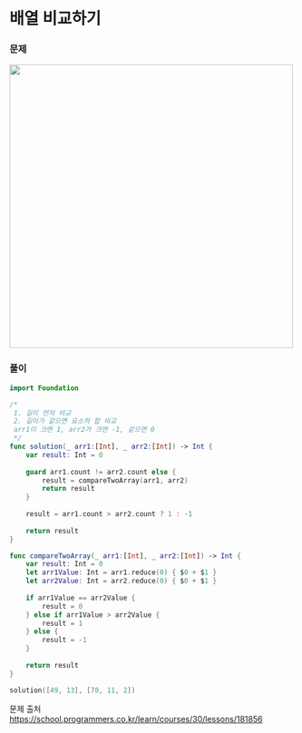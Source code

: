#  배열 비교하기

### 문제
<img src="https://github.com/Bhoon-coding/Algorithm.swiftpm/assets/64088377/1280779f-f2cd-46e7-9987-468b3bc4d342" width="500" >


### 풀이 <br>
```swift 
import Foundation

/*
 1. 길이 먼저 비교
 2. 길이가 같으면 요소의 합 비교
 arr1이 크면 1, arr2가 크면 -1, 같으면 0
 */
func solution(_ arr1:[Int], _ arr2:[Int]) -> Int {
    var result: Int = 0
    
    guard arr1.count != arr2.count else {
        result = compareTwoArray(arr1, arr2)
        return result
    }
    
    result = arr1.count > arr2.count ? 1 : -1
    
    return result
}

func compareTwoArray(_ arr1:[Int], _ arr2:[Int]) -> Int {
    var result: Int = 0
    let arr1Value: Int = arr1.reduce(0) { $0 + $1 }
    let arr2Value: Int = arr2.reduce(0) { $0 + $1 }
    
    if arr1Value == arr2Value {
        result = 0
    } else if arr1Value > arr2Value {
        result = 1
    } else {
        result = -1
    }
    
    return result
}

solution([49, 13], [70, 11, 2])

```

문제 출처 <br>
https://school.programmers.co.kr/learn/courses/30/lessons/181856
